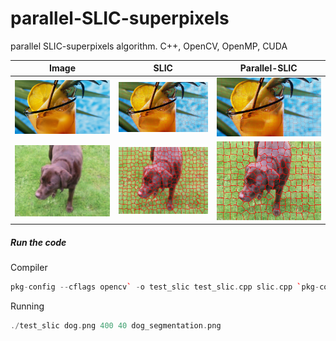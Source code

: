 # parallel-SLIC-superpixels
parallel SLIC-superpixels algorithm. C++, OpenCV, OpenMP, CUDA

| Image                              | SLIC                                                     | Parallel-SLIC                                                |
| ---------------------------------- | -------------------------------------------------------- | ------------------------------------------------------------ |
| <img src="img/suco.jpg" alt="img"> | <img src="img/suco_segmentation.jpg" alt="segmentation"> | <img src="img/test_suco_segmentation.jpg" alt="parallel-segmentation"> |
| <img src="img/dog.png" alt="img">  | <img src="img/dog_segmentation.png" alt="segmentation">  | <img src="img/dog_segmentation_test.png" alt="parallel-segmentation"> |



##### Run the code

Compiler

```c++
pkg-config --cflags opencv` -o test_slic test_slic.cpp slic.cpp `pkg-config --libs opencv
```

Running

```c++
./test_slic dog.png 400 40 dog_segmentation.png
```

